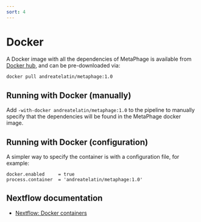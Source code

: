```yaml
---
sort: 4
---
```


# Docker

A Docker image with all the dependencies of MetaPhage is available from [Docker hub](https://hub.docker.com/r/andreatelatin/metaphage), and can be pre-downloaded via:

```bash
docker pull andreatelatin/metaphage:1.0
```

## Running with Docker (manually)

Add `-with-docker andreatelatin/metaphage:1.0` to the pipeline to manually specify that
the dependencies will be found in the MetaPhage docker image.

## Running with Docker (configuration)


A simpler way to specify the container is with a configuration file, for example:

```nextflow
docker.enabled     = true
process.container  = 'andreatelatin/metaphage:1.0'
```

## Nextflow documentation

* [Nextflow: Docker containers](https://www.nextflow.io/docs/latest/docker.html)